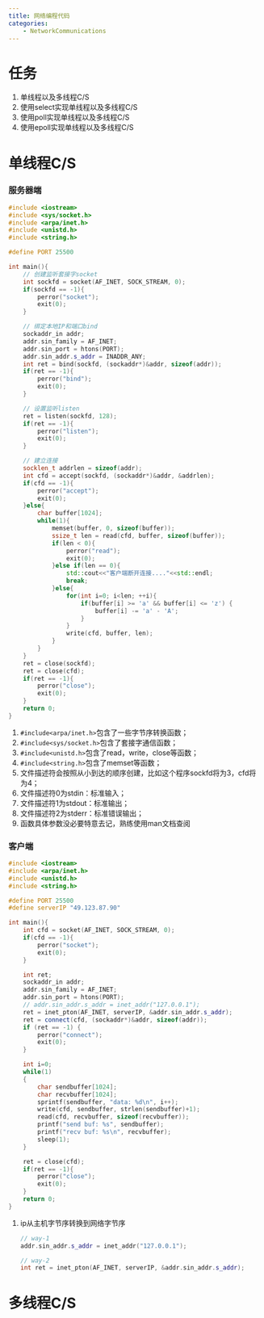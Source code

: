 ```yaml
---
title: 网络编程代码
categories:
	- NetworkCommunications
---
```

# 任务

1. 单线程以及多线程C/S
2. 使用select实现单线程以及多线程C/S
3. 使用poll实现单线程以及多线程C/S
4. 使用epoll实现单线程以及多线程C/S

<!-- more -->

# 单线程C/S

### 服务器端

```cpp
#include <iostream>
#include <sys/socket.h>
#include <arpa/inet.h>
#include <unistd.h>
#include <string.h>

#define PORT 25500

int main(){
    // 创建监听套接字socket
    int sockfd = socket(AF_INET, SOCK_STREAM, 0);
    if(sockfd == -1){
        perror("socket");
        exit(0);
    }

    // 绑定本地IP和端口bind
    sockaddr_in addr;
    addr.sin_family = AF_INET;
    addr.sin_port = htons(PORT);
    addr.sin_addr.s_addr = INADDR_ANY;
    int ret = bind(sockfd, (sockaddr*)&addr, sizeof(addr));
    if(ret == -1){
        perror("bind");
        exit(0);
    }

    // 设置监听listen
    ret = listen(sockfd, 128);
    if(ret == -1){
        perror("listen");
        exit(0);
    }

    // 建立连接
    socklen_t addrlen = sizeof(addr);
    int cfd = accept(sockfd, (sockaddr*)&addr, &addrlen);
    if(cfd == -1){
        perror("accept");
        exit(0);
    }else{
        char buffer[1024];
        while(1){
            memset(buffer, 0, sizeof(buffer));
            ssize_t len = read(cfd, buffer, sizeof(buffer));
            if(len < 0){
                perror("read");
                exit(0);
            }else if(len == 0){
                std::cout<<"客户端断开连接...."<<std::endl;
                break;
            }else{
                for(int i=0; i<len; ++i){
                    if(buffer[i] >= 'a' && buffer[i] <= 'z') {
                        buffer[i] -= 'a' - 'A';
                    }
                }
                write(cfd, buffer, len);
            }
        }
    }
    ret = close(sockfd);
    ret = close(cfd);
    if(ret == -1){
        perror("close");
        exit(0);
    }
    return 0;
}
```

1. `#include<arpa/inet.h>`包含了一些字节序转换函数；
2. `#include<sys/socket.h>`包含了套接字通信函数；
3. `#include<unistd.h>`包含了read，write，close等函数；
4. `#include<string.h>`包含了memset等函数；
5. 文件描述符会按照从小到达的顺序创建，比如这个程序sockfd将为3，cfd将为4；
6. 文件描述符0为stdin：标准输入；
7. 文件描述符1为stdout：标准输出；
8. 文件描述符2为stderr：标准错误输出；
9. 函数具体参数没必要特意去记，熟练使用man文档查阅


### 客户端

```cpp
#include <iostream>
#include <arpa/inet.h>
#include <unistd.h>
#include <string.h>

#define PORT 25500
#define serverIP "49.123.87.90"

int main(){
    int cfd = socket(AF_INET, SOCK_STREAM, 0);
    if(cfd == -1){
        perror("socket");
        exit(0);
    }

    int ret;
    sockaddr_in addr;
    addr.sin_family = AF_INET;
    addr.sin_port = htons(PORT);
    // addr.sin_addr.s_addr = inet_addr("127.0.0.1");
    ret = inet_pton(AF_INET, serverIP, &addr.sin_addr.s_addr);
    ret = connect(cfd, (sockaddr*)&addr, sizeof(addr));
    if (ret == -1) {
        perror("connect");
        exit(0);
    }

    int i=0;
    while(1)
    {
        char sendbuffer[1024];
        char recvbuffer[1024];
        sprintf(sendbuffer, "data: %d\n", i++);
        write(cfd, sendbuffer, strlen(sendbuffer)+1);
        read(cfd, recvbuffer, sizeof(recvbuffer));
        printf("send buf: %s", sendbuffer);
        printf("recv buf: %s\n", recvbuffer);
        sleep(1);
    }

    ret = close(cfd);
    if(ret == -1){
        perror("close");
        exit(0);
    }
    return 0;
}
```

1. ip从主机字节序转换到网络字节序
   ```cpp
   // way-1
   addr.sin_addr.s_addr = inet_addr("127.0.0.1");

   // way-2
   int ret = inet_pton(AF_INET, serverIP, &addr.sin_addr.s_addr);
   ```


# 多线程C/S

